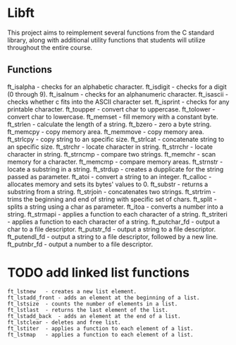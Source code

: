 # Libft

This project aims to reimplement several functions from the C standard library, along with additional utility functions that students will utilize throughout the entire course.

## Functions

ft_isalpha	- checks for an alphabetic character.
ft_isdigit	- checks for a digit (0 through 9).
ft_isalnum	- checks for an alphanumeric character.
ft_isascii	- checks whether c fits into the ASCII character set.
ft_isprint	- checks for any printable character.
ft_toupper	- convert char to uppercase.
ft_tolower	- convert char to lowercase.
ft_memset	- fill memory with a constant byte.
ft_strlen	- calculate the length of a string.
ft_bzero	- zero a byte string.
ft_memcpy	- copy memory area.
ft_memmove	- copy memory area.
ft_strlcpy	- copy string to an specific size.
ft_strlcat	- concatenate string to an specific size.
ft_strchr	- locate character in string.
ft_strrchr	- locate character in string.
ft_strncmp	- compare two strings.
ft_memchr	- scan memory for a character.
ft_memcmp	- compare memory areas.
ft_strnstr	- locate a substring in a string.
ft_strdup	- creates a dupplicate for the string passed as parameter.
ft_atoi	- convert a string to an integer.
ft_calloc	- allocates memory and sets its bytes' values to 0.
ft_substr	- returns a substring from a string.
ft_strjoin	- concatenates two strings.
ft_strtrim	- trims the beginning and end of string with specific set of chars.
ft_split	- splits a string using a char as parameter.
ft_itoa	- converts a number into a string.
ft_strmapi	- applies a function to each character of a string.
ft_striteri	- applies a function to each character of a string.
ft_putchar_fd	- output a char to a file descriptor.
ft_putstr_fd	- output a string to a file descriptor.
ft_putendl_fd	- output a string to a file descriptor, followed by a new line.
ft_putnbr_fd	- output a number to a file descriptor.

# TODO add linked list functions

    ft_lstnew	- creates a new list element.
    ft_lstadd_front	- adds an element at the beginning of a list.
    ft_lstsize	- counts the number of elements in a list.
    ft_lstlast	- returns the last element of the list.
    ft_lstadd_back	- adds an element at the end of a list.
    ft_lstclear	- deletes and free list.
    ft_lstiter	- applies a function to each element of a list.
    ft_lstmap	- applies a function to each element of a list.
